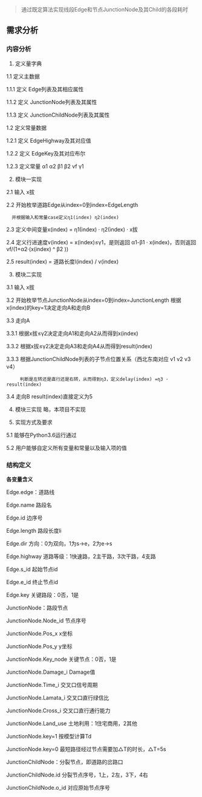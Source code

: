 > 通过既定算法实现线段Edge和节点JunctionNode及其Child的各段耗时

## 需求分析

### 内容分析

1. 定义量字典

1.1 定义主数据

1.1.1 定义 Edge列表及其相应属性

1.1.2 定义 JunctionNode列表及其属性

1.1.3 定义 JunctionChildNode列表及其属性

1.2 定义常量数据

1.2.1 定义 EdgeHighway及其对应值

1.2.2 定义 EdgeKey及其对应布尔

1.2.3 定义常量 α1 α2 β1 β2 vf γ1




2. 模块一实现

2.1 输入 x拔

2.2 开始枚举道路Edge从index=0到index=EdgeLength

      并根据输入和常量case定义η1(index) η2(index)

2.3 定义中间变量x(index) = η1(index) · η2(index) · x拔

2.4 定义行进速度v(index) = x(index)≤γ1，是则返回 α1-β1 · x(index)，否则返回 vf/(1+α2·(x(index) ^ β2 ))

2.5 result(index) = 道路长度l(index) / v(index)



3. 模块二实现

3.1 输入 x拔

3.2 开始枚举节点JunctionNode从index=0到index=JunctionLength
      根据x(index)的key=1决定走向A和走向B

3.3 走向A

3.3.1 根据x拔≤γ2决定走向A1和走向A2从而得到x(index)

3.3.2 根据x拔≤γ2决定走向A3和走向A4从而得到result(index)

3.3.3 根据JunctionChildNode列表的子节点位置关系（西北东南对应 v1 v2 v3 v4）

         判断是左转还是直行还是右转，从而得到η3，定义delay(index) =η3 · result(index)

3.4 走向B result(index)直接定义为5



4. 模块三实现 略，本项目不实现



5. 实现方式及要求

5.1 能够在Python3.6运行通过

5.2 用户能够自定义所有变量和常量以及输入项的值

### 结构定义
**各变量含义**

Edge.edge：道路线

Edge.name	路段名

Edge.id	边序号

Edge.length	路段长度li

Edge.dir	方向：0为双向，1为s→e，2为e→s

Edge.highway	道路等级：1快速路，2主干路，3次干路，4支路

Edge.s_id	起始节点id

Edge.e_id	终止节点id

Edge.key	关键路段：0否，1是



JunctionNode：路段节点

JunctionNode.Node_id	节点序号

JunctionNode.Pos_x	x坐标

JunctionNode.Pos_y	y坐标

JunctionNode.Key_node	关键节点：0否，1是

JunctionNode.Damage_i	Damage值

JunctionNode.Time_i	交叉口信号周期

JunctionNode.Lamata_i	交叉口直行绿信比

JunctionNode.Cross_i	交叉口直行通行能力

JunctionNode.Land_use	土地利用：1住宅商用，2其他

JunctionNode.key=1	按模型计算Td

JunctionNode.key=0	最短路径经过节点需要加△T的时长，△T=5s




JunctionChildNode：分裂节点，即道路的岔路口

JunctionChildNode.id	分裂节点序号，1上，2左，3下，4右

JunctionChildNode.o_id	对应原始节点序号